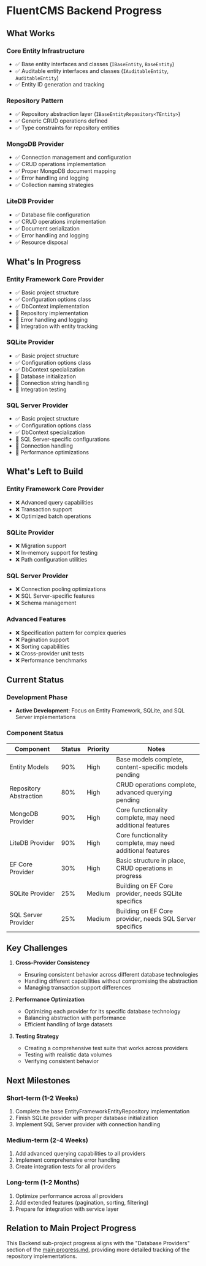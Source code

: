 # FluentCMS Backend Progress

## What Works

### Core Entity Infrastructure
- ✅ Base entity interfaces and classes (`IBaseEntity`, `BaseEntity`)
- ✅ Auditable entity interfaces and classes (`IAuditableEntity`, `AuditableEntity`)
- ✅ Entity ID generation and tracking

### Repository Pattern
- ✅ Repository abstraction layer (`IBaseEntityRepository<TEntity>`)
- ✅ Generic CRUD operations defined
- ✅ Type constraints for repository entities

### MongoDB Provider
- ✅ Connection management and configuration
- ✅ CRUD operations implementation
- ✅ Proper MongoDB document mapping
- ✅ Error handling and logging
- ✅ Collection naming strategies

### LiteDB Provider
- ✅ Database file configuration
- ✅ CRUD operations implementation
- ✅ Document serialization
- ✅ Error handling and logging
- ✅ Resource disposal

## What's In Progress

### Entity Framework Core Provider
- ✅ Basic project structure
- ✅ Configuration options class
- ✅ DbContext implementation
- 🚧 Repository implementation
- 🚧 Error handling and logging
- 🚧 Integration with entity tracking

### SQLite Provider
- ✅ Basic project structure
- ✅ Configuration options class
- ✅ DbContext specialization
- 🚧 Database initialization
- 🚧 Connection string handling
- 🚧 Integration testing

### SQL Server Provider
- ✅ Basic project structure
- ✅ Configuration options class
- ✅ DbContext specialization
- 🚧 SQL Server-specific configurations
- 🚧 Connection handling
- 🚧 Performance optimizations

## What's Left to Build

### Entity Framework Core Provider
- ❌ Advanced query capabilities
- ❌ Transaction support
- ❌ Optimized batch operations

### SQLite Provider
- ❌ Migration support
- ❌ In-memory support for testing
- ❌ Path configuration utilities

### SQL Server Provider
- ❌ Connection pooling optimizations
- ❌ SQL Server-specific features
- ❌ Schema management

### Advanced Features
- ❌ Specification pattern for complex queries
- ❌ Pagination support
- ❌ Sorting capabilities
- ❌ Cross-provider unit tests
- ❌ Performance benchmarks

## Current Status

### Development Phase
- **Active Development**: Focus on Entity Framework, SQLite, and SQL Server implementations

### Component Status

| Component | Status | Priority | Notes |
|-----------|--------|----------|-------|
| Entity Models | 90% | High | Base models complete, content-specific models pending |
| Repository Abstraction | 80% | High | CRUD operations complete, advanced querying pending |
| MongoDB Provider | 90% | High | Core functionality complete, may need additional features |
| LiteDB Provider | 90% | High | Core functionality complete, may need additional features |
| EF Core Provider | 30% | High | Basic structure in place, CRUD operations in progress |
| SQLite Provider | 25% | Medium | Building on EF Core provider, needs SQLite specifics |
| SQL Server Provider | 25% | Medium | Building on EF Core provider, needs SQL Server specifics |

## Key Challenges

1. **Cross-Provider Consistency**
   - Ensuring consistent behavior across different database technologies
   - Handling different capabilities without compromising the abstraction
   - Managing transaction support differences

2. **Performance Optimization**
   - Optimizing each provider for its specific database technology
   - Balancing abstraction with performance
   - Efficient handling of large datasets

3. **Testing Strategy**
   - Creating a comprehensive test suite that works across providers
   - Testing with realistic data volumes
   - Verifying consistent behavior

## Next Milestones

### Short-term (1-2 Weeks)
1. Complete the base EntityFrameworkEntityRepository implementation
2. Finish SQLite provider with proper database initialization
3. Implement SQL Server provider with connection handling

### Medium-term (2-4 Weeks)
1. Add advanced querying capabilities to all providers
2. Implement comprehensive error handling
3. Create integration tests for all providers

### Long-term (1-2 Months)
1. Optimize performance across all providers
2. Add extended features (pagination, sorting, filtering)
3. Prepare for integration with service layer

## Relation to Main Project Progress

This Backend sub-project progress aligns with the "Database Providers" section of the [main progress.md](../../memory-bank/progress.md), providing more detailed tracking of the repository implementations.
